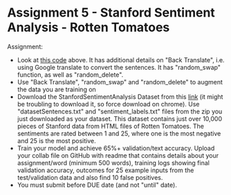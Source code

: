 # Assignment 5 - Stanford Sentiment Analysis - Rotten Tomatoes

Assignment:

* Look at [this code](https://colab.research.google.com/drive/19wZi7P0Tzq9ZxeMz5EDmzfWFBLFWe6kN?usp=sharing&pli=1&authuser=0) above. It has additional details on "Back Translate", i.e. using Google translate to convert the sentences. It has "random_swap" function, as well as "random_delete". 
* Use "Back Translate", "random_swap" and "random_delete" to augment the data you are training on
* Download the StanfordSentimentAnalysis Dataset from this [link](http://nlp.stanford.edu/~socherr/stanfordSentimentTreebank.zip) (it might be troubling to download it, so force download on chrome). Use "datasetSentences.txt" and "sentiment_labels.txt" files from the zip you just downloaded as your dataset. This dataset contains just over 10,000 pieces of Stanford data from HTML files of Rotten Tomatoes. The sentiments are rated between 1 and 25, where one is the most negative and 25 is the most positive.
* Train your model and achieve 65%+ validation/text accuracy. Upload your collab file on GitHub with readme that contains details about your assignment/word (minimum 500 words), training logs showing final validation accuracy, outcomes for 25 example inputs from the test/validation data and also find 10 false positives.
* You must submit before DUE date (and not "until" date).
